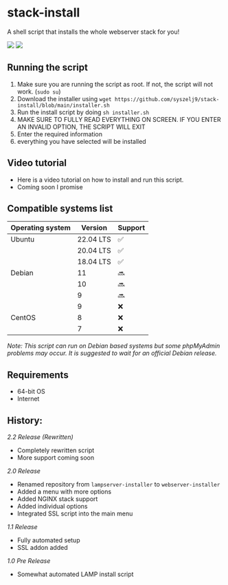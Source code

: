 # stack-install
A shell script that installs the whole webserver stack for you!

<a href="#">
    <img src="https://img.shields.io/badge/version-rewritten-brightgreen.svg" /></a>
<a href="https://github.com/syszelj9/webserver-installer/releases/tag/2.1">
    <img src="https://img.shields.io/badge/latest%20release-2.2-blue.svg" /></a>
    
## Running the script
1. Make sure you are running the script as root. If not, the script will not work. (`sudo su`)
2. Download the installer using `wget https://github.com/syszelj9/stack-install/blob/main/installer.sh`
3. Run the install script by doing `sh installer.sh`
4. MAKE SURE TO FULLY READ EVERYTHING ON SCREEN. IF YOU ENTER AN INVALID OPTION, THE SCRIPT WILL EXIT
5. Enter the required information
6. everything you have selected will be installed

## Video tutorial
- Here is a video tutorial on how to install and run this script.
- Coming soon I promise

## Compatible systems list
| Operating system | Version | Support |
| ---------------- | ------- | ------- |
| Ubuntu | 22.04 LTS | ✅ |
|        | 20.04 LTS | ✅ |
|        | 18.04 LTS | ✅ |
| Debian | 11 | 🔜 |
|        | 10 | 🔜 |
|        | 9  | 🔜 |
|        | 9 | ❌ |
| CentOS | 8 | ❌ |
|        | 7 | ❌ |

*Note: This script can run on Debian based systems but some phpMyAdmin problems may occur. It is suggested to wait for an official Debian release.*

## Requirements
- 64-bit OS
- Internet

## History:
*2.2 Release (Rewritten)*
- Completely rewritten script
- More support coming soon

*2.0 Release*
- Renamed repository from `lampserver-installer` to `webserver-installer`
- Added a menu with more options
- Added NGINX stack support
- Added individual options
- Integrated SSL script into the main menu 

*1.1 Release*
- Fully automated setup
- SSL addon added

*1.0 Pre Release*
- Somewhat automated LAMP install script

